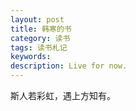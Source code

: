 ```yaml
---
layout: post
title: 韩寒的书
category: 读书
tags: 读书札记
keywords: 
description: Live for now.
---
```


斯人若彩虹，遇上方知有。
